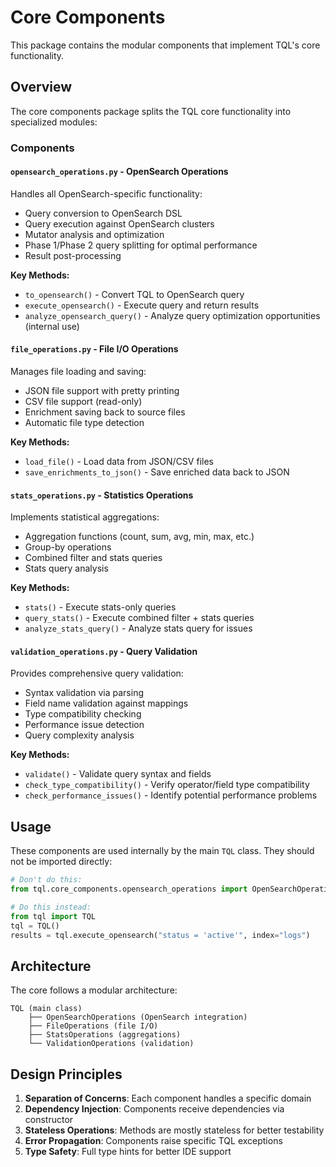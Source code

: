 # Core Components

This package contains the modular components that implement TQL's core functionality.

## Overview

The core components package splits the TQL core functionality into specialized modules:

### Components

#### `opensearch_operations.py` - OpenSearch Operations
Handles all OpenSearch-specific functionality:
- Query conversion to OpenSearch DSL
- Query execution against OpenSearch clusters
- Mutator analysis and optimization
- Phase 1/Phase 2 query splitting for optimal performance
- Result post-processing

**Key Methods:**
- `to_opensearch()` - Convert TQL to OpenSearch query
- `execute_opensearch()` - Execute query and return results
- `analyze_opensearch_query()` - Analyze query optimization opportunities (internal use)

#### `file_operations.py` - File I/O Operations
Manages file loading and saving:
- JSON file support with pretty printing
- CSV file support (read-only)
- Enrichment saving back to source files
- Automatic file type detection

**Key Methods:**
- `load_file()` - Load data from JSON/CSV files
- `save_enrichments_to_json()` - Save enriched data back to JSON

#### `stats_operations.py` - Statistics Operations
Implements statistical aggregations:
- Aggregation functions (count, sum, avg, min, max, etc.)
- Group-by operations
- Combined filter and stats queries
- Stats query analysis

**Key Methods:**
- `stats()` - Execute stats-only queries
- `query_stats()` - Execute combined filter + stats queries
- `analyze_stats_query()` - Analyze stats query for issues

#### `validation_operations.py` - Query Validation
Provides comprehensive query validation:
- Syntax validation via parsing
- Field name validation against mappings
- Type compatibility checking
- Performance issue detection
- Query complexity analysis

**Key Methods:**
- `validate()` - Validate query syntax and fields
- `check_type_compatibility()` - Verify operator/field type compatibility
- `check_performance_issues()` - Identify potential performance problems

## Usage

These components are used internally by the main `TQL` class. They should not be imported directly:

```python
# Don't do this:
from tql.core_components.opensearch_operations import OpenSearchOperations

# Do this instead:
from tql import TQL
tql = TQL()
results = tql.execute_opensearch("status = 'active'", index="logs")
```

## Architecture

The core follows a modular architecture:

```
TQL (main class)
    ├── OpenSearchOperations (OpenSearch integration)
    ├── FileOperations (file I/O)
    ├── StatsOperations (aggregations)
    └── ValidationOperations (validation)
```

## Design Principles

1. **Separation of Concerns**: Each component handles a specific domain
2. **Dependency Injection**: Components receive dependencies via constructor
3. **Stateless Operations**: Methods are mostly stateless for better testability
4. **Error Propagation**: Components raise specific TQL exceptions
5. **Type Safety**: Full type hints for better IDE support